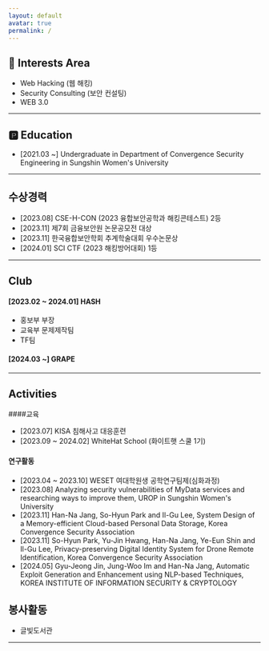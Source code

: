 ```yaml
---
layout: default
avatar: true
permalink: /
---
```

## 🚀 Interests Area
- Web Hacking (웹 해킹)
- Security Consulting (보안 컨설팅)
- WEB 3.0

---

## 🅿️ Education
- [2021.03 ~] Undergraduate in Department of Convergence Security Engineering in Sungshin Women's University

---

## 수상경력
- [2023.08] CSE-H-CON (2023 융합보안공학과 해킹콘테스트) 2등
- [2023.11] 제7회 금융보안원 논문공모전 대상
- [2023.11] 한국융합보안학회 추계학술대회 우수논문상
- [2024.01] SCI CTF (2023 해킹방어대회) 1등

---

## Club
#### [2023.02 ~ 2024.01] HASH
- 홍보부 부장
- 교육부 문제제작팀
- TF팀

#### [2024.03 ~] GRAPE

---

## Activities
####교육
- [2023.07] KISA 침해사고 대응훈련
- [2023.09 ~ 2024.02] WhiteHat School (화이트햇 스쿨 1기)

#### 연구활동
- [2023.04 ~ 2023.10] WESET 여대학원생 공학연구팀제(심화과정)
- [2023.08] Analyzing security vulnerabilities of MyData services and researching ways to improve them, UROP in Sungshin Women's University
- [2023.11] Han-Na Jang, So-Hyun Park and Il-Gu Lee, System Design of a Memory-efficient Cloud-based Personal Data Storage, Korea Convergence Security Association
- [2023.11] So-Hyun Park, Yu-Jin Hwang, Han-Na Jang, Ye-Eun Shin and Il-Gu Lee, Privacy-preserving Digital Identity System for Drone Remote Identification, Korea Convergence Security Association
- [2024.05] Gyu-Jeong Jin, Jung-Woo Im and Han-Na Jang, Automatic Exploit Generation and Enhancement using NLP-based Techniques, KOREA INSTITUTE OF INFORMATION SECURITY & CRYPTOLOGY

## 봉사활동
- 글빛도서관

---





